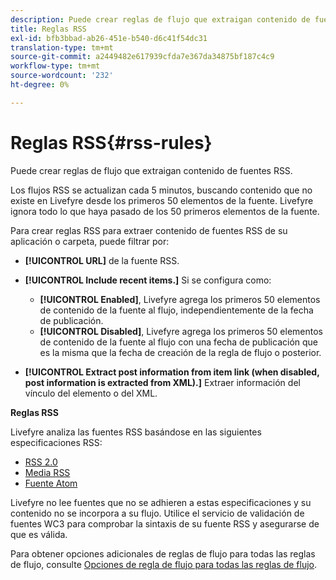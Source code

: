 ```yaml
---
description: Puede crear reglas de flujo que extraigan contenido de fuentes RSS.
title: Reglas RSS
exl-id: bfb3bbad-ab26-451e-b540-d6c41f54dc31
translation-type: tm+mt
source-git-commit: a2449482e617939cfda7e367da34875bf187c4c9
workflow-type: tm+mt
source-wordcount: '232'
ht-degree: 0%

---
```


# Reglas RSS{#rss-rules}

Puede crear reglas de flujo que extraigan contenido de fuentes RSS.

Los flujos RSS se actualizan cada 5 minutos, buscando contenido que no existe en Livefyre desde los primeros 50 elementos de la fuente. Livefyre ignora todo lo que haya pasado de los 50 primeros elementos de la fuente.

Para crear reglas RSS para extraer contenido de fuentes RSS de su aplicación o carpeta, puede filtrar por:

* **[!UICONTROL URL]** de la fuente RSS.
* **[!UICONTROL Include recent items.]** Si se configura como:

   * **[!UICONTROL Enabled]**, Livefyre agrega los primeros 50 elementos de contenido de la fuente al flujo, independientemente de la fecha de publicación.
   * **[!UICONTROL Disabled]**, Livefyre agrega los primeros 50 elementos de contenido de la fuente al flujo con una fecha de publicación que es la misma que la fecha de creación de la regla de flujo o posterior.

* **[!UICONTROL Extract post information from item link (when disabled, post information is extracted from XML).]** Extraer información del vínculo del elemento o del XML.

**Reglas RSS**

Livefyre analiza las fuentes RSS basándose en las siguientes especificaciones RSS:

* [RSS 2.0](https://en.wikipedia.org/wiki/RSS)
* [Media RSS](https://en.wikipedia.org/wiki/Media_RSS)
* [Fuente Atom](https://validator.w3.org/feed/docs/atom.html)

Livefyre no lee fuentes que no se adhieren a estas especificaciones y su contenido no se incorpora a su flujo. Utilice el servicio de validación de fuentes WC3 para comprobar la sintaxis de su fuente RSS y asegurarse de que es válida.

Para obtener opciones adicionales de reglas de flujo para todas las reglas de flujo, consulte [Opciones de regla de flujo para todas las reglas de flujo](../c-streams/c-stream-rule-options-for-all-stream-rules.md#c_stream_rule_options_for_all_stream_rules).
